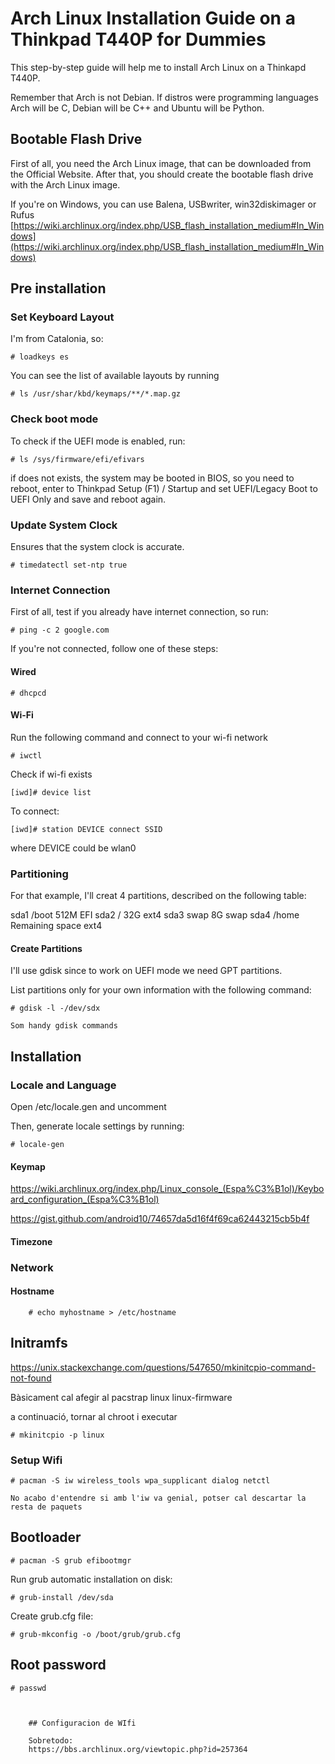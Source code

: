 # Arch Linux Installation Guide on a Thinkpad T440P for Dummies

This step-by-step guide will help me to install Arch Linux on a Thinkapd T440P. 

Remember that Arch is not Debian. If distros were programming languages Arch will be C, Debian will be C++ and Ubuntu will be Python. 

## Bootable Flash Drive

First of all, you need the Arch Linux image, that can be downloaded from the Official Website. After that, you should create the bootable flash drive with the Arch Linux image.

If you're on Windows, you can use Balena, USBwriter, win32diskimager or Rufus [https://wiki.archlinux.org/index.php/USB_flash_installation_medium#In_Windows](https://wiki.archlinux.org/index.php/USB_flash_installation_medium#In_Windows)

## Pre installation

### Set Keyboard Layout

I'm from Catalonia, so:

	# loadkeys es

You can see the list of available layouts by running

	# ls /usr/shar/kbd/keymaps/**/*.map.gz

### Check boot mode

To check if the UEFI mode is enabled, run:

	# ls /sys/firmware/efi/efivars

if does not exists, the system may be booted in BIOS, so you need to reboot, enter to Thinkpad Setup (F1) / Startup and set UEFI/Legacy Boot to UEFI Only and save and reboot again.

### Update System Clock

Ensures that the system clock is accurate.

	# timedatectl set-ntp true

###  Internet Connection

First of all, test if you already have internet connection, so run:

	# ping -c 2 google.com

If you're not connected, follow one of these steps:

#### Wired

	# dhcpcd

#### Wi-Fi

Run the following command and connect to your wi-fi network

	# iwctl

Check if wi-fi exists

	[iwd]# device list

To connect:

	[iwd]# station DEVICE connect SSID

where DEVICE could be wlan0

### Partitioning

For that example, I'll creat 4 partitions, described on the following table:

sda1 /boot 512M EFI
sda2 / 32G ext4
sda3 swap 8G swap
sda4  /home Remaining space ext4

#### Create Partitions

I'll use gdisk since to work on UEFI mode we need GPT partitions. 

List partitions only for your own information with the following command:

	# gdisk -l -/dev/sdx
	
	Som handy gdisk commands
	
	



## Installation


### Locale and Language

Open /etc/locale.gen and uncomment

Then, generate locale settings by running:

	# locale-gen

#### Keymap

https://wiki.archlinux.org/index.php/Linux_console_(Espa%C3%B1ol)/Keyboard_configuration_(Espa%C3%B1ol)

https://gist.github.com/android10/74657da5d16f4f69ca62443215cb5b4f

#### Timezone

### Network

#### Hostname

		# echo myhostname > /etc/hostname
		
		
		
## Initramfs

https://unix.stackexchange.com/questions/547650/mkinitcpio-command-not-found

Bàsicament cal afegir al pacstrap linux linux-firmware

a continuació, tornar al chroot i executar

	# mkinitcpio -p linux
	
### Setup Wifi
	
	# pacman -S iw wireless_tools wpa_supplicant dialog netctl
	
	No acabo d'entendre si amb l'iw va genial, potser cal descartar la resta de paquets
	
	
## Bootloader

	# pacman -S grub efibootmgr
	
Run grub automatic installation on disk:

	# grub-install /dev/sda

Create grub.cfg file:

	# grub-mkconfig -o /boot/grub/grub.cfg
	
	
## Root password

	# passwd
	
		
		
		## Configuracion de WIfi
		
		Sobretodo:
		https://bbs.archlinux.org/viewtopic.php?id=257364
		
		